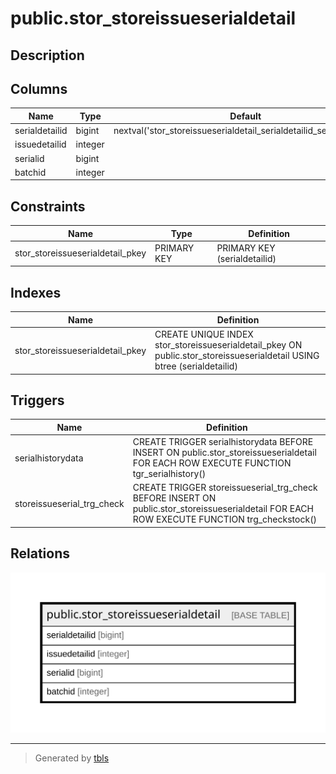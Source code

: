 # public.stor_storeissueserialdetail

## Description

## Columns

| Name | Type | Default | Nullable | Children | Parents | Comment |
| ---- | ---- | ------- | -------- | -------- | ------- | ------- |
| serialdetailid | bigint | nextval('stor_storeissueserialdetail_serialdetailid_seq'::regclass) | false |  |  |  |
| issuedetailid | integer |  | true |  |  |  |
| serialid | bigint |  | true |  |  |  |
| batchid | integer |  | true |  |  |  |

## Constraints

| Name | Type | Definition |
| ---- | ---- | ---------- |
| stor_storeissueserialdetail_pkey | PRIMARY KEY | PRIMARY KEY (serialdetailid) |

## Indexes

| Name | Definition |
| ---- | ---------- |
| stor_storeissueserialdetail_pkey | CREATE UNIQUE INDEX stor_storeissueserialdetail_pkey ON public.stor_storeissueserialdetail USING btree (serialdetailid) |

## Triggers

| Name | Definition |
| ---- | ---------- |
| serialhistorydata | CREATE TRIGGER serialhistorydata BEFORE INSERT ON public.stor_storeissueserialdetail FOR EACH ROW EXECUTE FUNCTION tgr_serialhistory() |
| storeissueserial_trg_check | CREATE TRIGGER storeissueserial_trg_check BEFORE INSERT ON public.stor_storeissueserialdetail FOR EACH ROW EXECUTE FUNCTION trg_checkstock() |

## Relations

![er](public.stor_storeissueserialdetail.svg)

---

> Generated by [tbls](https://github.com/k1LoW/tbls)

